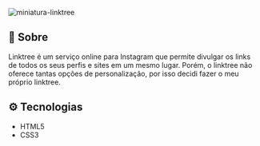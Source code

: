 ![miniatura-linktree](https://user-images.githubusercontent.com/57760301/107883736-63685680-6ecf-11eb-887c-9825be6c9c7e.PNG)

## 🔖 Sobre

Linktree é um serviço online para Instagram que permite divulgar os links de todos os seus perfis e sites em um mesmo lugar. Porém, o linktree não oferece tantas opções de personalização, por isso decidi fazer o meu próprio linktree.

## ⚙ Tecnologias

- HTML5
- CSS3
